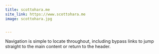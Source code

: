 ```yaml
---
title: scottohara.me
site_link: https://www.scottohara.me
image: scottohara.jpg


---
```


Navigation is simple to locate throughout, including bypass links to jump straight to the main content or return to the header.

